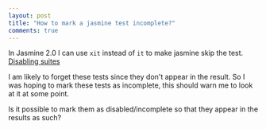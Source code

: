 ```yaml
---
layout: post
title: "How to mark a jasmine test incomplete?"
comments: true
---
```


In Jasmine 2.0 I can use `xit` instead of `it` to make jasmine skip the test. [Disabling suites](http://jasmine.github.io/edge/introduction.html#section-Disabling_Suites)

I am likely to forget these tests since they don't appear in the result. So I was hoping to mark these tests as incomplete, this should warn me to look at it at some point.

Is it possible to mark them as disabled/incomplete so that they appear in the results as such?